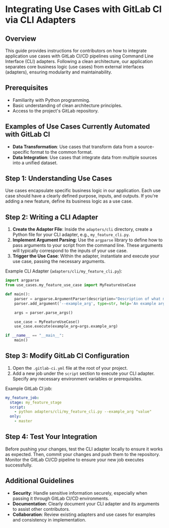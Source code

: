 # Integrating Use Cases with GitLab CI via CLI Adapters

## Overview

This guide provides instructions for contributors on how to integrate application use cases with GitLab CI/CD pipelines using Command Line Interface (CLI) adapters. Following a clean architecture, our application separates core business logic (use cases) from external interfaces (adapters), ensuring modularity and maintainability.

## Prerequisites

- Familiarity with Python programming.
- Basic understanding of clean architecture principles.
- Access to the project's GitLab repository.

## Examples of Use Cases Currently Automated with GitLab CI

- **Data Transformation**: Use cases that transform data from a source-specific format to the common format.
- **Data Integration**: Use cases that integrate data from multiple sources into a unified dataset.

## Step 1: Understanding Use Cases

Use cases encapsulate specific business logic in our application. Each use case should have a clearly defined purpose, inputs, and outputs. If you're adding a new feature, define its business logic as a use case.

## Step 2: Writing a CLI Adapter

1. **Create the Adapter File**: Inside the `adapters/cli` directory, create a Python file for your CLI adapter, e.g., `my_feature_cli.py`.
2. **Implement Argument Parsing**: Use the `argparse` library to define how to pass arguments to your script from the command line. These arguments will typically correspond to the inputs of your use case.
3. **Trigger the Use Case**: Within the adapter, instantiate and execute your use case, passing the necessary arguments.

Example CLI Adapter (`adapters/cli/my_feature_cli.py`):

```python
import argparse
from use_cases.my_feature_use_case import MyFeatureUseCase

def main():
    parser = argparse.ArgumentParser(description="Description of what my feature does.")
    parser.add_argument('--example_arg', type=str, help='An example argument.')

    args = parser.parse_args()

    use_case = MyFeatureUseCase()
    use_case.execute(example_arg=args.example_arg)

if __name__ == "__main__":
    main()
```

## Step 3: Modify GitLab CI Configuration

1. Open the `.gitlab-ci.yml` file at the root of your project.
2. Add a new job under the `script` section to execute your CLI adapter. Specify any necessary environment variables or prerequisites.

Example GitLab CI job:

```yaml
my_feature_job:
  stage: my_feature_stage
  script:
    - python adapters/cli/my_feature_cli.py --example_arg "value"
  only:
    - master
```

## Step 4: Test Your Integration

Before pushing your changes, test the CLI adapter locally to ensure it works as expected. Then, commit your changes and push them to the repository. Monitor the GitLab CI/CD pipeline to ensure your new job executes successfully.

## Additional Guidelines

- **Security**: Handle sensitive information securely, especially when passing it through GitLab CI/CD environments.
- **Documentation**: Clearly document your CLI adapter and its arguments to assist other contributors.
- **Collaboration**: Review existing adapters and use cases for examples and consistency in implementation.

